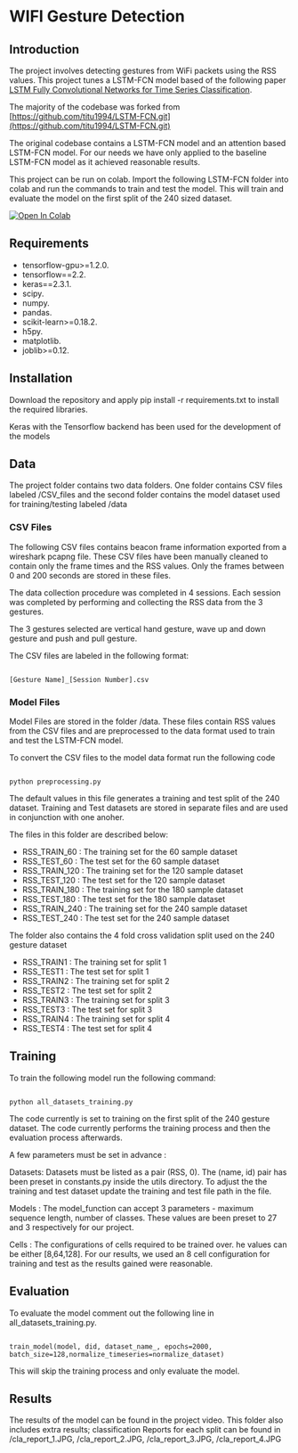 # WIFI Gesture Detection

## Introduction 
The project involves detecting gestures from WiFi packets using the RSS values. This project tunes a LSTM-FCN model based of the following paper [LSTM Fully Convolutional Networks for Time Series Classification](https://ieeexplore.ieee.org/document/8141873).

The majority of the codebase was forked from [https://github.com/titu1994/LSTM-FCN.git](https://github.com/titu1994/LSTM-FCN.git)

The original codebase contains a LSTM-FCN model and an attention based LSTM-FCN model. For our needs we have only applied to the baseline LSTM-FCN model as it achieved reasonable results. 

This project can be run on colab. Import the following LSTM-FCN folder into colab and run the commands to train and test the model. This will train and evaluate the model on the first split of the 240 sized dataset.

[![Open In Colab](https://colab.research.google.com/assets/colab-badge.svg)](https://colab.research.google.com/drive/13hrYU_LfKJHxtbwVhUFvzwzAIu4PHnBK?usp=sharing)


## Requirements 

* tensorflow-gpu>=1.2.0.
* tensorflow==2.2.
* keras==2.3.1.
* scipy.
* numpy.
* pandas.
* scikit-learn>=0.18.2.
* h5py.
* matplotlib.
* joblib>=0.12.


## Installation 
Download the repository and apply pip install -r requirements.txt to install the required libraries.

Keras with the Tensorflow backend has been used for the development of the models

## Data
The project folder contains two data folders. One folder contains CSV files labeled /CSV_files and the second folder contains the model dataset used for training/testing labeled /data


### CSV Files
The following CSV files contains beacon frame information exported from a wireshark pcapng file. These CSV files have been manually cleaned to contain only the frame times and the RSS values. Only the frames between 0 and 200 seconds are stored in these files. 

The data collection procedure was completed in 4 sessions. Each session was completed by performing and collecting the RSS data from the 3 gestures. 

The 3 gestures selected are vertical hand gesture, wave up and down gesture and push and pull gesture. 

The CSV files are labeled in the following format:

```

[Gesture Name]_[Session Number].csv

```

### Model Files 
Model Files are stored in the folder /data. These files contain RSS values from the CSV files and are preprocessed to the data format used to train and test the LSTM-FCN model.

To convert the CSV files to the model data format run the following code

```

python preprocessing.py

```

The default values in this file generates a training and test split of the 240 dataset. Training and Test datasets are stored in separate files and are used in conjunction with one anoher. 

The files in this folder are described below:

* RSS_TRAIN_60  : The training set for the 60 sample dataset 
* RSS_TEST_60   : The test set for the 60 sample dataset 
* RSS_TRAIN_120 : The training set for the 120 sample dataset 
* RSS_TEST_120  : The test set for the 120 sample dataset 
* RSS_TRAIN_180 : The training set for the 180 sample dataset 
* RSS_TEST_180  : The test set for the 180 sample dataset
* RSS_TRAIN_240 : The training set for the 240 sample dataset 
* RSS_TEST_240  : The test set for the 240 sample dataset

The folder also contains the 4 fold cross validation split used on the 240 gesture dataset 

* RSS_TRAIN1  : The training set for split 1
* RSS_TEST1   : The test set for split 1
* RSS_TRAIN2  : The training set for split 2
* RSS_TEST2   : The test set for split 2
* RSS_TRAIN3  : The training set for split 3
* RSS_TEST3   : The test set for split 3
* RSS_TRAIN4  : The training set for split 4
* RSS_TEST4   : The test set for split 4

## Training 

To train the following model run the following command:

```

python all_datasets_training.py

```
The code currently is set to training on the first split of the 240 gesture dataset. The code currently performs the training process and then the evaluation process afterwards.

A few parameters must be set in advance :

Datasets: Datasets must be listed as a pair (RSS, 0). The (name, id) pair has been preset in constants.py inside the utils directory. To adjust the the training and test dataset update the training and test file path in the file.

Models : The model_function can accept 3 parameters - maximum sequence length, number of classes. These values are been preset to 27 and 3 respectively for our project.

Cells : The configurations of cells required to be trained over. he values can be either [8,64,128]. For our results, we used an 8 cell configuration for training and test as the results gained were reasonable.



## Evaluation 

To evaluate the model comment out the following line in all_datasets_training.py.


```

train_model(model, did, dataset_name_, epochs=2000, batch_size=128,normalize_timeseries=normalize_dataset)

```

This will skip the training process and only evaluate the model. 


## Results 

The results of the model can be found in the project video. This folder also includes extra results; classification Reports for each split can be found in /cla_report_1.JPG, /cla_report_2.JPG, /cla_report_3.JPG, /cla_report_4.JPG
















